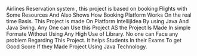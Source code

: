 Airlines Reservation system , this project is based on booking Flights with Some Resources And Also Shows How Booking Platform Works On the real time Basis. 
This Project is made On Platform IntellijIdea By using Java And Java Swing.
Any One can Use this Project AS the Project Is Made In simple Formate Without Using Any High Use of Library.
No one can Face any problem Regarding This Project.
It helps Students In their Exams To get Good Score If they Made Project Using Java Technology.

